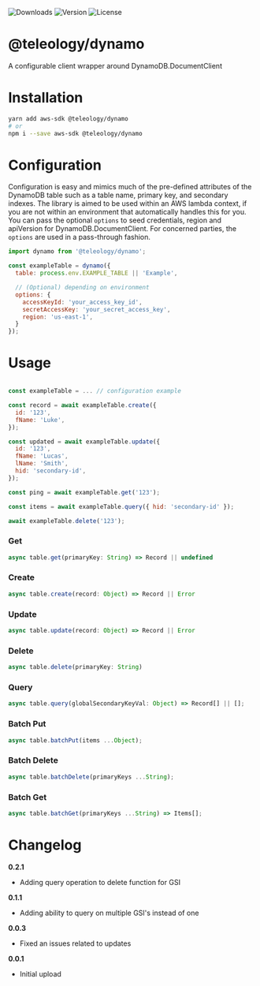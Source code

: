 ![Downloads][link-download] ![Version][link-version] ![License][link-license]

# @teleology/dynamo
A configurable client wrapper around DynamoDB.DocumentClient


# Installation 

```bash
yarn add aws-sdk @teleology/dynamo
# or
npm i --save aws-sdk @teleology/dynamo
```

# Configuration

Configuration is easy and mimics much of the pre-defined attributes of the DynamoDB table such as a table name, primary key, and secondary indexes. The library is aimed to be used within an AWS lambda context, if you are not within an environment that automatically handles this for you. You can pass the optional `options` to seed credentials, region and apiVersion for DynamoDB.DocumentClient. For concerned parties, the `options` are used in a pass-through fashion.

```javascript
import dynamo from '@teleology/dynamo';

const exampleTable = dynamo({
  table: process.env.EXAMPLE_TABLE || 'Example',

  // (Optional) depending on environment
  options: {
    accessKeyId: 'your_access_key_id', 
    secretAccessKey: 'your_secret_access_key',
    region: 'us-east-1',
  }
});
```

# Usage 

```javascript

const exampleTable = ... // configuration example

const record = await exampleTable.create({
  id: '123',
  fName: 'Luke',
});

const updated = await exampleTable.update({
  id: '123',
  fName: 'Lucas',
  lName: 'Smith',
  hid: 'secondary-id',
});

const ping = await exampleTable.get('123');

const items = await exampleTable.query({ hid: 'secondary-id' });

await exampleTable.delete('123');
```

### Get

```javascript
async table.get(primaryKey: String) => Record || undefined
```

### Create

```javascript
async table.create(record: Object) => Record || Error
```

### Update

```javascript
async table.update(record: Object) => Record || Error
```

### Delete 

```javascript
async table.delete(primaryKey: String)
```

### Query

```javascript
async table.query(globalSecondaryKeyVal: Object) => Record[] || [];
```

### Batch Put

```javascript
async table.batchPut(items ...Object);
```

### Batch Delete

```javascript
async table.batchDelete(primaryKeys ...String);
```

### Batch Get

```javascript
async table.batchGet(primaryKeys ...String) => Items[];
```



# Changelog

**0.2.1**
- Adding query operation to delete function for GSI

**0.1.1**
- Adding ability to query on multiple GSI's instead of one

**0.0.3**
- Fixed an issues related to updates

**0.0.1**
- Initial upload


[link-download]: https://img.shields.io/npm/dt/@teleology/dynamo
[link-version]: https://img.shields.io/npm/v/@teleology/dynamo.svg
[link-license]: https://img.shields.io/npm/l/@teleology/dynamo.svg
